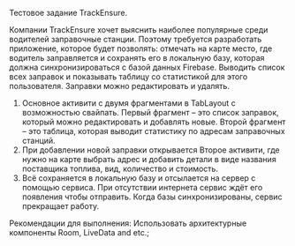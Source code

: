 Тестовое задание TrackEnsure.

Компании TrackEnsure хочет выяснить наиболее популярные среди водителей заправочные станции. Поэтому требуется разработать приложение, которое будет позволять: отмечать на карте место, где водитель заправляется и сохранять его в локальную базу, которая должна синхронизироваться с базой данных Firebase. Выводить список всех заправок и показывать таблицу со статистикой для этого пользователя. Заправки можно редактировать и удалять.

  1. Основное активити с двумя фрагментами в TabLayout с возможностью свайпать. Первый фрагмент – это список заправок, который можно редактировать и добавлять новые. Второй фрагмент – это таблица, которая выводит статистику по адресам заправочных станций.
  2. При добавлении новой заправки открывается Второе активити, где нужно на карте выбрать адрес и добавить детали в виде названия поставщика топлива, вид, количество и стоимость.
  3. Всё сохраняется в локальную базу и отсылается на сервер с помощью сервиса. При отсутствии интернета сервис ждёт его появления чтобы отправить. Когда базы синхронизированы, сервис прекращает работу.

Рекомендации для выполнения: Использовать архитектурные компоненты Room, LiveData and etc.;
